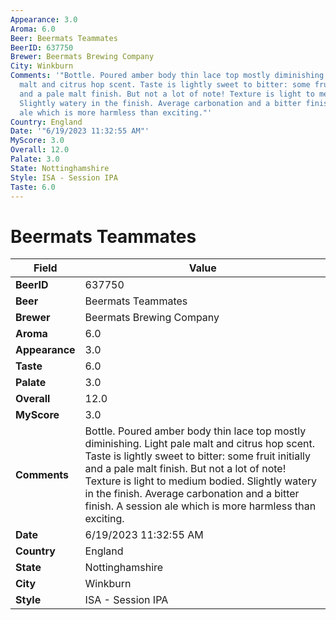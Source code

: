 ```yaml
---
Appearance: 3.0
Aroma: 6.0
Beer: Beermats Teammates
BeerID: 637750
Brewer: Beermats Brewing Company
City: Winkburn
Comments: '"Bottle. Poured amber body thin lace top mostly diminishing. Light pale
  malt and citrus hop scent. Taste is lightly sweet to bitter: some fruit initially
  and a pale malt finish. But not a lot of note! Texture is light to medium bodied.
  Slightly watery in the finish. Average carbonation and a bitter finish. A session
  ale which is more harmless than exciting."'
Country: England
Date: '"6/19/2023 11:32:55 AM"'
MyScore: 3.0
Overall: 12.0
Palate: 3.0
State: Nottinghamshire
Style: ISA - Session IPA
Taste: 6.0
---
```


# Beermats Teammates

| Field         | Value |
|---------------|-------|
| **BeerID** | 637750 |
| **Beer** | Beermats Teammates |
| **Brewer** | Beermats Brewing Company |
| **Aroma** | 6.0 |
| **Appearance** | 3.0 |
| **Taste** | 6.0 |
| **Palate** | 3.0 |
| **Overall** | 12.0 |
| **MyScore** | 3.0 |
| **Comments** | Bottle. Poured amber body thin lace top mostly diminishing. Light pale malt and citrus hop scent. Taste is lightly sweet to bitter: some fruit initially and a pale malt finish. But not a lot of note! Texture is light to medium bodied. Slightly watery in the finish. Average carbonation and a bitter finish. A session ale which is more harmless than exciting. |
| **Date** | 6/19/2023 11:32:55 AM |
| **Country** | England |
| **State** | Nottinghamshire |
| **City** | Winkburn |
| **Style** | ISA - Session IPA |
